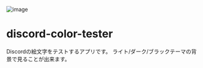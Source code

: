 ![image](https://user-images.githubusercontent.com/59691627/117464065-42257c80-af8b-11eb-9740-a8d29a7369bf.png)

# discord-color-tester
Discordの絵文字をテストするアプリです。
ライト/ダーク/ブラックテーマの背景で見ることが出来ます。

